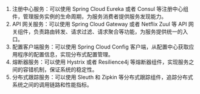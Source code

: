 1. 注册中心服务：可以使用 Spring Cloud Eureka 或者 Consul 等注册中心组件，管理服务实例的生命周期，为服务消费者提供服务发现能力。
2. API 网关服务：可以使用 Spring Cloud Gateway 或者 Netflix Zuul 等 API 网关组件，负责路由转发、请求过滤、请求聚合等功能，为服务提供统一的入口。
3. 配置客户端服务：可以使用 Spring Cloud Config 客户端，从配置中心获取应用程序的配置信息，实现分布式配置管理。
4. 熔断器服务：可以使用 Hystrix 或者 Resilience4j 等熔断器组件，实现服务之间的容错机制，保证系统的稳定性。
5. 分布式跟踪服务：可以使用 Sleuth 和 Zipkin 等分布式跟踪组件，追踪分布式系统之间的调用链路和性能指标。